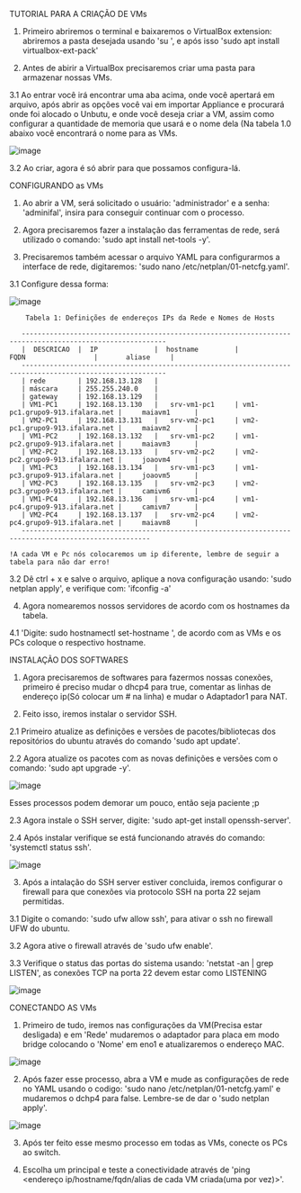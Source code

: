 TUTORIAL PARA A CRIAÇÃO DE VMs

1. Primeiro abriremos o terminal e baixaremos o VirtualBox extension: abriremos a pasta desejada usando 'su <nome da pasta>', e após isso 'sudo apt install virtualbox-ext-pack'

2. Antes de abirir a VirtualBox precisaremos criar uma pasta para armazenar nossas VMs.

3.1 Ao entrar você irá encontrar uma aba acima, onde você apertará em arquivo, após abrir as opções você vai em importar Appliance e procurará onde foi alocado o Unbutu, e onde você deseja criar a VM, assim como configurar a quantidade de memoria que usará e o nome dela (Na tabela 1.0 abaixo você encontrará o nome para as VMs.

![image](https://user-images.githubusercontent.com/103265116/186730672-32c4f316-b993-4cc0-a1f5-fb720cd61853.png)

3.2 Ao criar, agora é só abrir para que possamos configura-lá.

  CONFIGURANDO as VMs
  
  1. Ao abrir a VM, será solicitado o usuário: 'administrador' e a senha: 'adminifal', insira para conseguir continuar com o processo.

  2. Agora precisaremos fazer a instalação das ferramentas de rede, será utilizado o comando: 'sudo apt install net-tools -y'.

  3. Precisaremos também acessar o arquivo YAML para configurarmos a interface de rede, digitaremos: 'sudo nano /etc/netplan/01-netcfg.yaml'.

  3.1 Configure dessa forma:
  
   ![image](https://user-images.githubusercontent.com/103265116/186731248-4f5b2f43-93a8-43e8-a67d-6a7c0869f168.png)

        Tabela 1: Definições de endereços IPs da Rede e Nomes de Hosts

```
   ----------------------------------------------------------------------------------------------------------
   |  DESCRICAO  |  IP              |  hostname         |           FQDN                 |       aliase     |
   ----------------------------------------------------------------------------------------------------------
   | rede        | 192.168.13.128   |
   | máscara     | 255.255.240.0    |
   | gateway     | 192.168.13.129   |
   | VM1-PC1     | 192.168.13.130   |   srv-vm1-pc1     | vm1-pc1.grupo9-913.ifalara.net |     maiavm1      |
   | VM2-PC1     | 192.168.13.131   |   srv-vm2-pc1     | vm2-pc1.grupo9-913.ifalara.net |     maiavm2      |
   | VM1-PC2     | 192.168.13.132   |   srv-vm1-pc2     | vm1-pc2.grupo9-913.ifalara.net |     maiavm3      |
   | VM2-PC2     | 192.168.13.133   |   srv-vm2-pc2     | vm2-pc2.grupo9-913.ifalara.net |     joaovm4      |
   | VM1-PC3     | 192.168.13.134   |   srv-vm1-pc3     | vm1-pc3.grupo9-913.ifalara.net |     joaovm5      |
   | VM2-PC3     | 192.168.13.135   |   srv-vm2-pc3     | vm2-pc3.grupo9-913.ifalara.net |     camivm6      |
   | VM1-PC4     | 192.168.13.136   |   srv-vm1-pc4     | vm1-pc4.grupo9-913.ifalara.net |     camivm7      |
   | VM2-PC4     | 192.168.13.137   |   srv-vm2-pc4     | vm2-pc4.grupo9-913.ifalara.net |     maiavm8      |
   ------------------------------------------------------------------------------------------------------
```

  
    !A cada VM e Pc nós colocaremos um ip diferente, lembre de seguir a tabela para não dar erro!
    
   3.2 Dê ctrl + x e salve o arquivo, aplique a nova configuração usando: 'sudo netplan apply', e verifique com: 'ifconfig -a'
   
   4. Agora nomearemos nossos servidores de acordo com os hostnames da tabela.

   4.1 'Digite: sudo hostnamectl set-hostname <hostname>', de acordo com as VMs e os PCs coloque o respectivo hostname.

   INSTALAÇÃO DOS SOFTWARES
   
   1. Agora precisaremos de softwares para fazermos nossas conexões, primeiro é preciso mudar o dhcp4 para true, comentar as linhas de endereço ip(Só colocar um # na linha) e mudar o Adaptador1 para NAT.

   2. Feito isso, iremos instalar o servidor SSH.
  
   2.1 Primeiro atualize as definições e versões de pacotes/bibliotecas dos repositórios do ubuntu através do comando 'sudo apt update'.
  
   2.2 Agora atualize os pacotes com as novas definições e versões com o comando: 'sudo apt upgrade -y'.
  
   ![image](https://user-images.githubusercontent.com/103265116/186735147-a285b9ad-f7e9-4937-ae85-727ad3f2822f.png)
  
   
   Esses processos podem demorar um pouco, então seja paciente ;p
  
   2.3 Agora instale o SSH server, digite: 'sudo apt-get install openssh-server'.
  
   2.4 Após instalar verifique se está funcionando através do comando: 'systemctl status ssh'.
  
   ![image](https://user-images.githubusercontent.com/103265116/186736697-cd6eaeaa-54e5-467b-8f38-57cdc0004b73.png)
  
   3. Após a intalação do SSH server estiver concluida, iremos configurar o firewall para que conexões via protocolo SSH na porta 22 sejam permitidas.
  
   3.1 Digite o comando: 'sudo ufw allow ssh', para ativar o ssh no firewall UFW do ubuntu.
  
   3.2 Agora ative o firewall através de 'sudo ufw enable'.
  
   3.3 Verifique o status das portas do sistema usando: 'netstat -an | grep LISTEN', as conexões TCP na porta 22 devem estar como LISTENING
  
   ![image](https://user-images.githubusercontent.com/103265116/186738095-5efef6f3-b31d-4a8e-8a31-bf53d776df24.png)
   
   CONECTANDO AS VMs
  
   1. Primeiro de tudo, iremos nas configurações da VM(Precisa estar desligada) e em 'Rede' mudaremos o adaptador para placa em modo bridge colocando o 'Nome' em eno1 e atualizaremos o endereço MAC.
  
  ![image](https://user-images.githubusercontent.com/103265116/186921839-6eb052bb-37bf-4910-add6-3cd00a44eaeb.png)
  
  2. Após fazer esse processo, abra a VM e mude as configurações de rede no YAML usando o codigo: 'sudo nano /etc/netplan/01-netcfg.yaml' e mudaremos o dchp4 para false. Lembre-se de dar o 'sudo netplan apply'.
  
  ![image](https://user-images.githubusercontent.com/103265116/186922805-1096bf1c-7757-4a2f-b790-d03ead63e85c.png)

  3. Após ter feito esse mesmo processo em todas as VMs, conecte os PCs ao switch.
  
  4. Escolha um principal e teste a conectividade através de 'ping <endereço ip/hostname/fqdn/alias de cada VM criada(uma por vez)>'.


